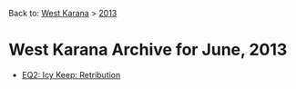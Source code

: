 Back to: [West Karana](/posts/westkarana.md) > [2013](/posts/2013/westkarana.md)
# West Karana Archive for June, 2013

* [EQ2: Icy Keep: Retribution](10930.md) <span style="color:red;"></span>
